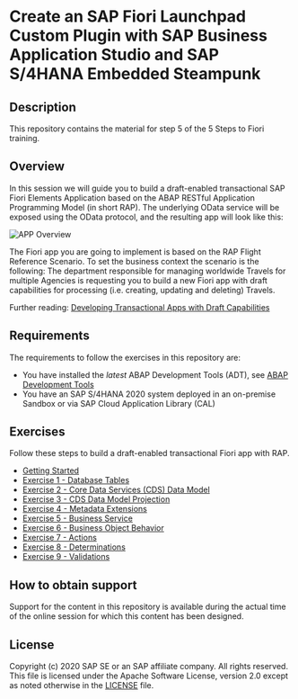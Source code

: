 # Create an SAP Fiori Launchpad Custom Plugin with SAP Business Application Studio and SAP S/4HANA Embedded Steampunk

## Description

This repository contains the material for step 5 of the 5 Steps to Fiori training.  

## Overview

In this session we will guide you to build a draft-enabled transactional SAP Fiori Elements Application based on the ABAP RESTful Application Programming Model (in short RAP). The underlying OData service will be exposed using the OData protocol, and the resulting app will look like this:

![APP Overview](images/app_overview.png)

The Fiori app you are going to implement is based on the RAP Flight Reference Scenario. To set the business context the scenario is the following: The department responsible for managing worldwide Travels for multiple Agencies is requesting you to build a new Fiori app with draft capabilities for processing (i.e. creating, updating and deleting) Travels.

Further reading: [Developing Transactional Apps with Draft Capabilities](https://help.sap.com/viewer/923180ddb98240829d935862025004d6/Cloud/en-US/71ba2bec1d0d4f22bc344bba6b569f2e.html)

## Requirements

The requirements to follow the exercises in this repository are:

* You have installed the _latest_ ABAP Development Tools (ADT), see [ABAP Development Tools](https://tools.hana.ondemand.com/#abap)
* You have an SAP S/4HANA 2020 system deployed in an on-premise Sandbox or via SAP Cloud Application Library (CAL)

## Exercises

Follow these steps to build a draft-enabled transactional Fiori app with RAP.

- [Getting Started](exercises/ex0/)
- [Exercise 1 - Database Tables](exercises/ex1/)
- [Exercise 2 - Core Data Services (CDS) Data Model](exercises/ex2/)
- [Exercise 3 - CDS Data Model Projection](exercises/ex3/)
- [Exercise 4 - Metadata Extensions](exercises/ex4/)
- [Exercise 5 - Business Service](exercises/ex5/)
- [Exercise 6 - Business Object Behavior](exercises/ex6/)
- [Exercise 7 - Actions](exercises/ex7/)
- [Exercise 8 - Determinations](exercises/ex8/)
- [Exercise 9 - Validations](exercises/ex9/)

## How to obtain support

Support for the content in this repository is available during the actual time of the online session for which this content has been designed.

## License
Copyright (c) 2020 SAP SE or an SAP affiliate company. All rights reserved. This file is licensed under the Apache Software License, version 2.0 except as noted otherwise in the [LICENSE](LICENSES/Apache-2.0.txt) file.

